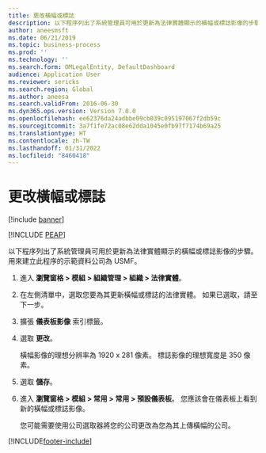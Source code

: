 ```yaml
---
title: 更改橫幅或標誌
description: 以下程序列出了系統管理員可用於更新為法律實體顯示的橫幅或標誌影像的步驟。
author: aneesmsft
ms.date: 06/21/2019
ms.topic: business-process
ms.prod: ''
ms.technology: ''
ms.search.form: OMLegalEntity, DefaultDashboard
audience: Application User
ms.reviewer: sericks
ms.search.region: Global
ms.author: aneesa
ms.search.validFrom: 2016-06-30
ms.dyn365.ops.version: Version 7.0.0
ms.openlocfilehash: ee62376da24adbbe09cb039c095197067f2db59c
ms.sourcegitcommit: 3a7f1fe72ac08e62dda1045e0fb97f7174b69a25
ms.translationtype: HT
ms.contentlocale: zh-TW
ms.lasthandoff: 01/31/2022
ms.locfileid: "8460418"
---
```

# <a name="change-the-banner-or-logo"></a>更改橫幅或標誌

[!include [banner](../../includes/banner.md)]


[!INCLUDE [PEAP](../../../../includes/peap-1.md)]

以下程序列出了系統管理員可用於更新為法律實體顯示的橫幅或標誌影像的步驟。 用來建立此程序的示範資料公司為 USMF。

1. 進入 **瀏覽窗格 > 模組 > 組織管理 > 組織 > 法律實體**。
2. 在左側清單中，選取您要為其更新橫幅或標誌的法律實體。 如果已選取，請至下一步。
3. 擴張 **儀表板影像** 索引標籤。
4. 選取 **更改**。
    
    橫幅影像的理想分辨率為 1920 x 281 像素。 標誌影像的理想寬度是 350 像素。
    
5. 選取 **儲存**。
6. 進入 **瀏覽窗格 > 模組 > 常用 > 常用 > 預設儀表板**。 您應該會在儀表板上看到新的橫幅或標誌影像。  
    
    您可能需要使用公司選取器將您的公司更改為您為其上傳橫幅的公司。  


[!INCLUDE[footer-include](../../../../includes/footer-banner.md)]